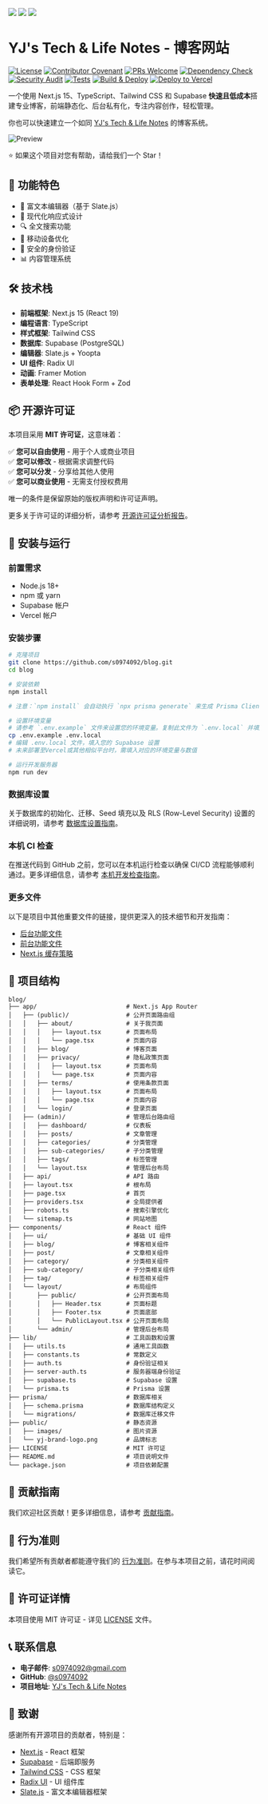 [<img src="https://img.shields.io/badge/English-blue" />](./README.md) [<img src="https://img.shields.io/badge/繁體中文-blue" />](./README.zh-TW.md) [<img src="https://img.shields.io/badge/简体中文-blue" />](./README.zh-CN.md)

# YJ's Tech & Life Notes - 博客网站

[![License](https://img.shields.io/badge/License-MIT-green.svg)](LICENSE)
[![Contributor Covenant](https://img.shields.io/badge/Contributor%20Covenant-2.1-4baaaa.svg)](CODE_OF_CONDUCT.zh-CN.md)
[![PRs Welcome](https://img.shields.io/badge/PRs-welcome-brightgreen.svg?style=flat-square)](CONTRIBUTING.zh-CN.md)
[![Dependency Check](https://github.com/s0974092/blog/actions/workflows/dependency-check.yml/badge.svg)](https://github.com/s0974092/blog/actions/workflows/dependency-check.yml)
[![Security Audit](https://github.com/s0974092/blog/actions/workflows/security.yml/badge.svg)](https://github.com/s0974092/blog/actions/workflows/security.yml)
[![Tests](https://github.com/s0974092/blog/actions/workflows/tests.yml/badge.svg)](https://github.com/s0974092/blog/actions/workflows/tests.yml)
[![Build & Deploy](https://github.com/s0974092/blog/actions/workflows/ci.yml/badge.svg)](https://github.com/s0974092/blog/actions/workflows/ci.yml)
[![Deploy to Vercel](https://img.shields.io/badge/deploy%20to-Vercel-black.svg)](https://yj-jason-blog.vercel.app)

一个使用 Next.js 15、TypeScript、Tailwind CSS 和 Supabase **快速且低成本**搭建专业博客，前端静态化、后台私有化，专注内容创作，轻松管理。

你也可以快速建立一个如同 [YJ's Tech & Life Notes](https://yj-jason-blog.vercel.app) 的博客系统。

![Preview](blog_screenshot.png)

⭐ 如果这个项目对您有帮助，请给我们一个 Star！

## 🚀 功能特色

- 📝 富文本编辑器（基于 Slate.js）
- 🎨 现代化响应式设计
- 🔍 全文搜索功能
- 📱 移动设备优化
- 🔐 安全的身份验证
- 📊 内容管理系统

## 🛠️ 技术栈

- **前端框架**: Next.js 15 (React 19)
- **编程语言**: TypeScript
- **样式框架**: Tailwind CSS
- **数据库**: Supabase (PostgreSQL)
- **编辑器**: Slate.js + Yoopta
- **UI 组件**: Radix UI
- **动画**: Framer Motion
- **表单处理**: React Hook Form + Zod

## 📦 开源许可证

本项目采用 **MIT 许可证**，这意味着：

✅ **您可以自由使用** - 用于个人或商业项目  
✅ **您可以修改** - 根据需求调整代码  
✅ **您可以分发** - 分享给其他人使用  
✅ **您可以商业使用** - 无需支付授权费用  

唯一的条件是保留原始的版权声明和许可证声明。

更多关于许可证的详细分析，请参考 [开源许可证分析报告](docs/license_analysis.md)。


## 🔧 安装与运行

### 前置需求

- Node.js 18+ 
- npm 或 yarn
- Supabase 帐户
- Vercel 帐户

### 安装步骤

```bash
# 克隆项目
git clone https://github.com/s0974092/blog.git
cd blog

# 安装依赖
npm install

# 注意：`npm install` 会自动执行 `npx prisma generate` 来生成 Prisma Client。若您手动修改了 `prisma/schema.prisma` 文件，请记得执行 `npx prisma generate` 来更新 Client。

# 设置环境变量
# 请参考 `.env.example` 文件来设置您的环境变量。复制此文件为 `.env.local` 并填入您的设置。
cp .env.example .env.local
# 编辑 .env.local 文件，填入您的 Supabase 设置
# 未来部署至Vercel或其他相似平台时，需填入对应的环境变量与数值

# 运行开发服务器
npm run dev
```

### 数据库设置

关于数据库的初始化、迁移、Seed 填充以及 RLS (Row-Level Security) 设置的详细说明，请参考 [数据库设置指南](docs/database-setup-guide.md)。

### 本机 CI 检查

在推送代码到 GitHub 之前，您可以在本机运行检查以确保 CI/CD 流程能够顺利通过。更多详细信息，请参考 [本机开发检查指南](docs/local-dev-troubleshooting.md)。

### 更多文件

以下是项目中其他重要文件的链接，提供更深入的技术细节和开发指南：

*   [后台功能文件](docs/backend-features.md)
*   [前台功能文件](docs/frontend-features.md)
*   [Next.js 缓存策略](docs/nextjs-caching-strategies.md)

## 📁 项目结构

```
blog/
├── app/                         # Next.js App Router
│   ├── (public)/                # 公开页面路由组
│   │   ├── about/               # 关于我页面
│   │   │   ├── layout.tsx       # 页面布局
│   │   │   └── page.tsx         # 页面内容
│   │   ├── blog/                # 博客页面
│   │   ├── privacy/             # 隐私政策页面
│   │   │   ├── layout.tsx       # 页面布局
│   │   │   └── page.tsx         # 页面内容
│   │   ├── terms/               # 使用条款页面
│   │   │   ├── layout.tsx       # 页面布局
│   │   │   └── page.tsx         # 页面内容
│   │   └── login/               # 登录页面
│   ├── (admin)/                 # 管理后台路由组
│   │   ├── dashboard/           # 仪表板
│   │   ├── posts/               # 文章管理
│   │   ├── categories/          # 分类管理
│   │   ├── sub-categories/      # 子分类管理
│   │   ├── tags/                # 标签管理
│   │   └── layout.tsx           # 管理后台布局
│   ├── api/                     # API 路由
│   ├── layout.tsx               # 根布局
│   ├── page.tsx                 # 首页
│   ├── providers.tsx            # 全局提供者
│   ├── robots.ts                # 搜索引擎优化
│   └── sitemap.ts               # 网站地图
├── components/                  # React 组件
│   ├── ui/                      # 基础 UI 组件
│   ├── blog/                    # 博客相关组件
│   ├── post/                    # 文章相关组件
│   ├── category/                # 分类相关组件
│   ├── sub-category/            # 子分类相关组件
│   ├── tag/                     # 标签相关组件
│   └── layout/                  # 布局组件
│       ├── public/              # 公开页面布局
│       │   ├── Header.tsx       # 页面标题
│       │   ├── Footer.tsx       # 页面底部
│       │   └── PublicLayout.tsx # 公开页面布局
│       └── admin/               # 管理后台布局
├── lib/                         # 工具函数和设置
│   ├── utils.ts                 # 通用工具函数
│   ├── constants.ts             # 常数定义
│   ├── auth.ts                  # 身份验证相关
│   ├── server-auth.ts           # 服务器端身份验证
│   ├── supabase.ts              # Supabase 设置
│   └── prisma.ts                # Prisma 设置
├── prisma/                      # 数据库相关
│   ├── schema.prisma            # 数据库结构定义
│   └── migrations/              # 数据库迁移文件
├── public/                      # 静态资源
│   ├── images/                  # 图片资源
│   └── yj-brand-logo.png        # 品牌标志
├── LICENSE                      # MIT 许可证
├── README.md                    # 项目说明文件
└── package.json                 # 项目依赖配置
```

## 🤝 贡献指南

我们欢迎社区贡献！更多详细信息，请参考 [贡献指南](CONTRIBUTING.zh-CN.md)。

## 📜 行为准则

我们希望所有贡献者都能遵守我们的 [行为准则](CODE_OF_CONDUCT.zh-CN.md)。在参与本项目之前，请花时间阅读它。

## 📄 许可证详情

本项目使用 MIT 许可证 - 详见 [LICENSE](LICENSE) 文件。

## 📞 联系信息

- **电子邮件**: s0974092@gmail.com
- **GitHub**: [@s0974092](https://github.com/s0974092)
- **项目地址**: [YJ's Tech & Life Notes](https://github.com/s0974092/blog)

## 🙏 致谢

感谢所有开源项目的贡献者，特别是：

- [Next.js](https://nextjs.org/) - React 框架
- [Supabase](https://supabase.com/) - 后端即服务
- [Tailwind CSS](https://tailwindcss.com/) - CSS 框架
- [Radix UI](https://www.radix-ui.com/) - UI 组件库
- [Slate.js](https://docs.slatejs.org/) - 富文本编辑器框架